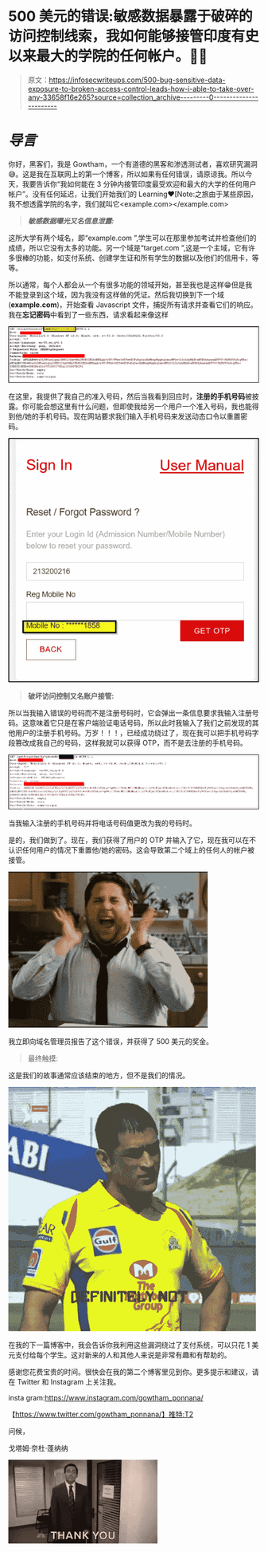 # 500 美元的错误:敏感数据暴露于破碎的访问控制线索，我如何能够接管印度有史以来最大的学院的任何帐户。👨‍💻

> 原文：<https://infosecwriteups.com/500-bug-sensitive-data-exposure-to-broken-access-control-leads-how-i-able-to-take-over-any-33658f16e265?source=collection_archive---------0----------------------->

# *导言*

你好，黑客们，我是 Gowtham，一个有道德的黑客和渗透测试者，喜欢研究漏洞😅。这是我在互联网上的第一个博客，所以如果有任何错误，请原谅我。所以今天，我要告诉你“我如何能在 3 分钟内接管印度最受欢迎和最大的大学的任何用户帐户”。没有任何延迟，让我们开始我们的 Learning❤️[Note:之旅由于某些原因，我不想透露学院的名字，我们就叫它<example.com></example.com>

> ***敏感数据曝光又名信息泄露:***

这所大学有两个域名，即“example.com ”,学生可以在那里参加考试并检查他们的成绩，所以它没有太多的功能。另一个域是“target.com ”,这是一个主域，它有许多很棒的功能，如支付系统、创建学生证和所有学生的数据以及他们的信用卡，等等。

所以通常，每个人都会从一个有很多功能的领域开始，甚至我也是这样😁但是我不能登录到这个域，因为我没有这样做的凭证。然后我切换到下一个域(**example.com**)，开始查看 Javascript 文件，捕捉所有请求并查看它们的响应。我在**忘记密码**中看到了一些东西，请求看起来像这样

![](img/382f7c7d5ea659462314cfeda58788e1.png)

在这里，我提供了我自己的准入号码，然后当我看到回应时，**注册的手机号码**被披露。你可能会想这里有什么问题，但即使我给另一个用户一个准入号码，我也能得到他/她的手机号码。现在网站要求我们输入手机号码来发送动态口令以重置密码。

![](img/18029110e5ab8787878bb8e12e28dacc.png)

> **破坏访问控制又名账户接管:**

所以当我输入错误的号码而不是注册号码时，它会弹出一条信息要求我输入注册号码。这意味着它只是在客户端验证电话号码，所以此时我输入了我们之前发现的其他用户的注册手机号码。万岁！！！，已经成功绕过了，现在我可以把手机号码字段篡改成我自己的号码，这样我就可以获得 OTP，而不是去注册的手机号码。

![](img/fb413328f80a31d83db69b2dbb6c2aa5.png)

当我输入注册的手机号码并将电话号码值更改为我的号码时。

是的，我们做到了。现在，我们获得了用户的 OTP 并输入了它，现在我可以在不认识任何用户的情况下重置他/她的密码。这会导致第二个域上的任何人的帐户被接管。

![](img/d1552925fe1b321cd422c64dffbea32d.png)

我立即向域名管理员报告了这个错误，并获得了 500 美元的奖金。

> 最终触摸:

这是我们的故事通常应该结束的地方，但不是我们的情况。

![](img/28135dd89283322d4503e3c666107ff2.png)

在我的下一篇博客中，我会告诉你我利用这些漏洞绕过了支付系统，可以只花 1 美元支付给每个学生。这对新来的人和其他人来说是非常有趣和有帮助的。

感谢您花费宝贵的时间。很快会在我的第二个博客里见到你。更多提示和建议，请在 Twitter 和 Instagram 上关注我。

insta gram:https://www.instagram.com/gowtham_ponnana/

【https://www.twitter.com/gowtham_ponnana/】推特:T2

问候，

戈塔姆·奈杜·蓬纳纳

![](img/aa1eb1e5ae16e1a56a9e3739e7702e0c.png)